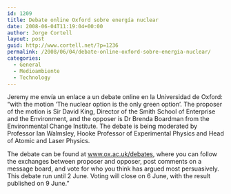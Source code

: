 ```yaml
---
id: 1209
title: Debate online Oxford sobre energía nuclear
date: 2008-06-04T11:19:04+00:00
author: Jorge Cortell
layout: post
guid: http://www.cortell.net/?p=1236
permalink: /2008/06/04/debate-online-oxford-sobre-energia-nuclear/
categories:
  - General
  - Medioambiente
  - Technology
---
```

Jeremy me envía un enlace a un debate online en la Universidad de Oxford: &#8220;with the motion &#8216;The nuclear option is the only green option&#8217;. The proposer of the motion is Sir David King, Director of the Smith School of Enterprise and the Environment, and the opposer is Dr Brenda Boardman from the Environmental Change Institute. The debate is being moderated by Professor Ian Walmsley, Hooke Professor of Experimental Physics and Head of Atomic and Laser Physics.

The debate can be found at <a title="Online debates" href="http://www.ox.ac.uk/debates" target="_blank">www.ox.ac.uk/debates</a>, where you can follow the exchanges between proposer and opposer, post comments on a message board, and vote for who you think has argued most persuasively. This debate run until 2 June. Voting will close on 6 June, with the result published on 9 June.&#8221;